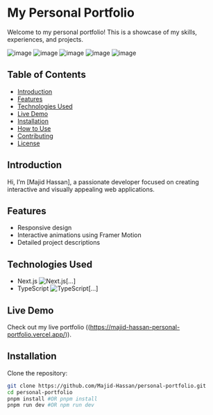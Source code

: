 # My Personal Portfolio  

Welcome to my personal portfolio! This is a showcase of my skills, experiences, and projects.  

![image](https://github.com/user-attachments/assets/643d69c8-cc58-4d51-8b6a-1611c9a7a4b6)
![image](https://github.com/user-attachments/assets/cf69019b-a0b0-4fbf-8867-88b747c43f9a)
![image](https://github.com/user-attachments/assets/fb6aee7b-4909-4c6a-96ed-cd0a8bc7ac79)
![image](https://github.com/user-attachments/assets/dada42c4-dfdf-4a96-a4bc-927ab69bfb9e)
![image](https://github.com/user-attachments/assets/eba03927-d629-42bd-8cdf-7202fdfdfb7b)


## Table of Contents  
- [Introduction](#introduction)  
- [Features](#features)  
- [Technologies Used](#technologies-used)  
- [Live Demo](#live-demo)  
- [Installation](#installation)  
- [How to Use](#how-to-use)  
- [Contributing](#contributing)  
- [License](#license)  

## Introduction  
Hi, I’m [Majid Hassan], a passionate developer focused on creating interactive and visually appealing web applications.  

## Features  
- Responsive design  
- Interactive animations using Framer Motion  
- Detailed project descriptions  

## Technologies Used  
- Next.js ![Next.js](...)[...]  
- TypeScript ![TypeScript](...)[...]  

## Live Demo  
Check out my live portfolio ((https://majid-hassan-personal-portfolio.vercel.app/)).

## Installation  
Clone the repository:  
```bash  
git clone https://github.com/Majid-Hassan/personal-portfolio.git  
cd personal-portfolio  
pnpm install #OR pnpm install
pnpm run dev #OR npm run dev


